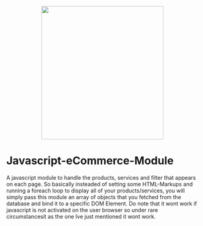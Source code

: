 <p align="center"><img src="https://s21.postimg.org/6ak2pw1l3/laptop.png" width="320px" height="350px"></p>

# Javascript-eCommerce-Module
A javascript module to handle the products, services and filter that appears on each page. So basically insteaded of setting some HTML-Markups and running a foreach loop to display all of your products/services, you will simply pass this module an array of objects that you fetched from the database and bind it to a specific DOM Element. Do note that it wont work if javascript is not activated on the user browser so under rare circumstancesit as the one Ive just mentioned it wont work.
